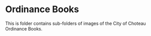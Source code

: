 # Ordinance Books
This is folder contains sub-folders of images of the City of Choteau Ordinance Books.
